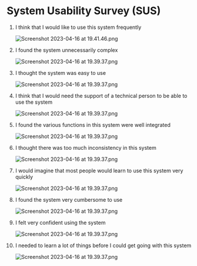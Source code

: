 # System Usability Survey (SUS)

1. I think that I would like to use this system frequently
    
    ![Screenshot 2023-04-16 at 19.41.46.png](System%20Usability%20Survey%20(SUS)%20f7379238599648e199f8e46e2bdf10ce/Screenshot_2023-04-16_at_19.41.46.png)
    
2. I found the system unnecessarily complex
    
    ![Screenshot 2023-04-16 at 19.39.37.png](System%20Usability%20Survey%20(SUS)%20f7379238599648e199f8e46e2bdf10ce/Screenshot_2023-04-16_at_19.39.37.png)
    
3. I thought the system was easy to use
    
    ![Screenshot 2023-04-16 at 19.39.37.png](System%20Usability%20Survey%20(SUS)%20f7379238599648e199f8e46e2bdf10ce/Screenshot_2023-04-16_at_19.39.37.png)
    
4. I think that I would need the support of a technical person to be able to use the system
    
    ![Screenshot 2023-04-16 at 19.39.37.png](System%20Usability%20Survey%20(SUS)%20f7379238599648e199f8e46e2bdf10ce/Screenshot_2023-04-16_at_19.39.37.png)
    
5. I found the various functions in this system were well integrated
    
    ![Screenshot 2023-04-16 at 19.39.37.png](System%20Usability%20Survey%20(SUS)%20f7379238599648e199f8e46e2bdf10ce/Screenshot_2023-04-16_at_19.39.37.png)
    
6. I thought there was too much inconsistency in this system
    
    ![Screenshot 2023-04-16 at 19.39.37.png](System%20Usability%20Survey%20(SUS)%20f7379238599648e199f8e46e2bdf10ce/Screenshot_2023-04-16_at_19.39.37.png)
    
7. I would imagine that most people would learn to use this system very quickly
    
    ![Screenshot 2023-04-16 at 19.39.37.png](System%20Usability%20Survey%20(SUS)%20f7379238599648e199f8e46e2bdf10ce/Screenshot_2023-04-16_at_19.39.37.png)
    
8. I found the system very cumbersome to use
    
    ![Screenshot 2023-04-16 at 19.39.37.png](System%20Usability%20Survey%20(SUS)%20f7379238599648e199f8e46e2bdf10ce/Screenshot_2023-04-16_at_19.39.37.png)
    
9. I felt very confident using the system
    
    ![Screenshot 2023-04-16 at 19.39.37.png](System%20Usability%20Survey%20(SUS)%20f7379238599648e199f8e46e2bdf10ce/Screenshot_2023-04-16_at_19.39.37.png)
    
10. I needed to learn a lot of things before I could get going with this system
    
    ![Screenshot 2023-04-16 at 19.39.37.png](System%20Usability%20Survey%20(SUS)%20f7379238599648e199f8e46e2bdf10ce/Screenshot_2023-04-16_at_19.39.37.png)